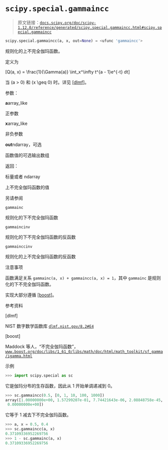 # `scipy.special.gammaincc`

> 原文链接：[`docs.scipy.org/doc/scipy-1.12.0/reference/generated/scipy.special.gammaincc.html#scipy.special.gammaincc`](https://docs.scipy.org/doc/scipy-1.12.0/reference/generated/scipy.special.gammaincc.html#scipy.special.gammaincc)

```py
scipy.special.gammaincc(a, x, out=None) = <ufunc 'gammaincc'>
```

规则化的上不完全伽玛函数。

定义为

\[Q(a, x) = \frac{1}{\Gamma(a)} \int_x^\infty t^{a - 1}e^{-t} dt\]

当 \(a > 0\) 和 \(x \geq 0\) 时。详见 [[dlmf]](#rbd9afbe2f3d1-dlmf)。

参数：

**a**array_like

正参数

**x**array_like

非负参数

**out**ndarray，可选

函数值的可选输出数组

返回：

标量或者 ndarray

上不完全伽玛函数的值

另请参阅

`gammainc`

规则化的下不完全伽玛函数

`gammaincinv`

规则化的下不完全伽玛函数的反函数

`gammainccinv`

规则化的上不完全伽玛函数的反函数

注意事项

函数满足关系 `gammainc(a, x) + gammaincc(a, x) = 1`，其中 `gammainc` 是规则化的下不完全伽玛函数。

实现大部分遵循 [[boost]](#rbd9afbe2f3d1-boost)。

参考资料

[dlmf]

NIST 数字数学函数库 [`dlmf.nist.gov/8.2#E4`](https://dlmf.nist.gov/8.2#E4)

[boost]

Maddock 等人，“不完全伽玛函数”，[`www.boost.org/doc/libs/1_61_0/libs/math/doc/html/math_toolkit/sf_gamma/igamma.html`](https://www.boost.org/doc/libs/1_61_0/libs/math/doc/html/math_toolkit/sf_gamma/igamma.html)

示例

```py
>>> import scipy.special as sc 
```

它是伽玛分布的生存函数，因此从 1 开始单调递减到 0。

```py
>>> sc.gammaincc(0.5, [0, 1, 10, 100, 1000])
array([1.00000000e+00, 1.57299207e-01, 7.74421643e-06, 2.08848758e-45,
 0.00000000e+00]) 
```

它等于 1 减去下不完全伽玛函数。

```py
>>> a, x = 0.5, 0.4
>>> sc.gammaincc(a, x)
0.37109336952269756
>>> 1 - sc.gammainc(a, x)
0.37109336952269756 
```
